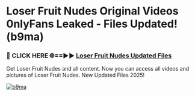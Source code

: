 # Loser Fruit Nudes Original Videos 0nlyFans Leaked - Files Updated! (b9ma)

<h3>🔴 CLICK HERE 🌐==►► <a href="https://tinyurl.com/5h6xmrr3" rel="nofollow">Loser Fruit Nudes Updated Files</a></h3>

Get Loser Fruit Nudes and all content. Now you can access all videos and pictures of Loser Fruit Nudes. New Updated Files 2025!

[![b9ma](https://i.imgur.com/KVD873Z.gif)](https://tinyurl.com/5h6xmrr3)
